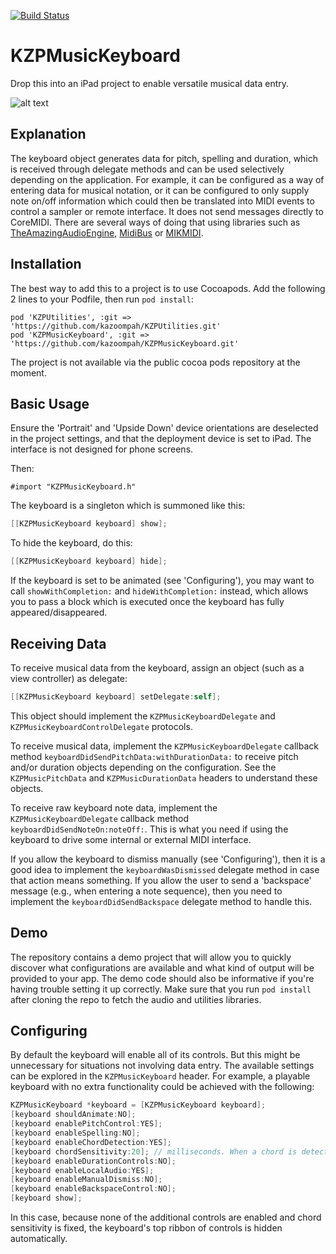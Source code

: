 [![Build Status](https://travis-ci.org/kazoompah/KZPMusicKeyboard.svg?branch=master)](https://travis-ci.org/kazoompah/KZPMusicKeyboard)

KZPMusicKeyboard 
============

Drop this into an iPad project to enable versatile musical data entry.

![alt text](https://github.com/kazoompah/KZPMusicKeyboard/blob/master/example.png "Example interface")	

Explanation
-----------

The keyboard object generates data for pitch, spelling and duration, which is received through delegate methods and can be used selectively depending on the application. For example, it can be configured as a way of entering data for musical notation, or it can be configured to only supply note on/off information which could then be translated into MIDI events to control a sampler or remote interface. It does not send messages directly to CoreMIDI. There are several ways of doing that using libraries such as [TheAmazingAudioEngine](http://theamazingaudioengine.com/), [MidiBus](http://www.audeonic.com/midibus/) or [MIKMIDI](https://github.com/mixedinkey-opensource/MIKMIDI).

Installation
------------

The best way to add this to a project is to use Cocoapods. Add the following 2 lines to your Podfile, then run `pod install`:

	pod 'KZPUtilities', :git => 'https://github.com/kazoompah/KZPUtilities.git'
	pod 'KZPMusicKeyboard', :git => 'https://github.com/kazoompah/KZPMusicKeyboard.git'	

The project is not available via the public cocoa pods repository at the moment.

Basic Usage 
------

Ensure the 'Portrait' and 'Upside Down' device orientations are deselected in the project settings, and that the deployment device is set to iPad. The interface is not designed for phone screens.

Then:

`#import "KZPMusicKeyboard.h"`

The keyboard is a singleton which is summoned like this:
```objective-c
[[KZPMusicKeyboard keyboard] show];
```

To hide the keyboard, do this:
```objective-c
[[KZPMusicKeyboard keyboard] hide];
```

If the keyboard is set to be animated (see 'Configuring'), you may want to call `showWithCompletion:` and `hideWithCompletion:` instead, which allows you to pass a block which is executed once the keyboard has fully appeared/disappeared.

Receiving Data
--------------

To receive musical data from the keyboard, assign an object (such as a view controller) as delegate:

```objective-c
[[KZPMusicKeyboard keyboard] setDelegate:self];
```

This object should implement the `KZPMusicKeyboardDelegate` and `KZPMusicKeyboardControlDelegate` protocols.

To receive musical data, implement the `KZPMusicKeyboardDelegate` callback method `keyboardDidSendPitchData:withDurationData:` to receive pitch and/or duration objects depending on the configuration. See the `KZPMusicPitchData` and `KZPMusicDurationData` headers to understand these objects.

To receive raw keyboard note data, implement the `KZPMusicKeyboardDelegate` callback method `keyboardDidSendNoteOn:noteOff:`. This is what you need if using the keyboard to drive some internal or external MIDI interface. 

If you allow the keyboard to dismiss manually (see 'Configuring'), then it is a good idea to implement the `keyboardWasDismissed` delegate method in case that action means something. If you allow the user to send a 'backspace' message (e.g., when entering a note sequence), then you need to implement the `keyboardDidSendBackspace` delegate method to handle this.

Demo
----

The repository contains a demo project that will allow you to quickly discover what configurations are available and what kind of output will be provided to your app. The demo code should also be informative if you're having trouble setting it up correctly. Make sure that you run `pod install` after cloning the repo to fetch the audio and utilities libraries.

Configuring
-----------

By default the keyboard will enable all of its controls. But this might be unnecessary for situations not involving data entry. The available settings can be explored in the `KZPMusicKeyboard` header. For example, a playable keyboard with no extra functionality could be achieved with the following:

```objective-c
KZPMusicKeyboard *keyboard = [KZPMusicKeyboard keyboard];
[keyboard shouldAnimate:NO];
[keyboard enablePitchControl:YES];
[keyboard enableSpelling:NO];
[keyboard enableChordDetection:YES];
[keyboard chordSensitivity:20]; // milliseconds. When a chord is detected, all its notes are delivered in a single pitch data object.
[keyboard enableDurationControls:NO];
[keyboard enableLocalAudio:YES];
[keyboard enableManualDismiss:NO];
[keyboard enableBackspaceControl:NO];
[keyboard show];
```

In this case, because none of the additional controls are enabled and chord sensitivity is fixed, the keyboard's top ribbon of controls is hidden automatically. 
